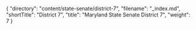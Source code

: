 {
  "directory": "content/state-senate/district-7",
  "filename": "_index.md",
  "shortTitle": "District 7",
  "title": "Maryland State Senate District 7",
  "weight": 7
}
